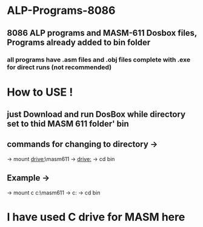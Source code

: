 # ALP-Programs-8086
## 8086 ALP programs and MASM-611 Dosbox files, Programs already added to bin folder
### all programs have .asm files and .obj files complete with .exe for direct runs (not recommended)
# How to USE !
## just Download and run DosBox while directory set to thid MASM 611 folder' bin
## commands for changing to directory ->
  -> mount <drive> <drive:>\masm611
  -> <drive:>
  -> cd bin 
## Example ->
  -> mount c c:\masm611
  -> c:
  -> cd bin
 # I have used C drive for MASM here 

